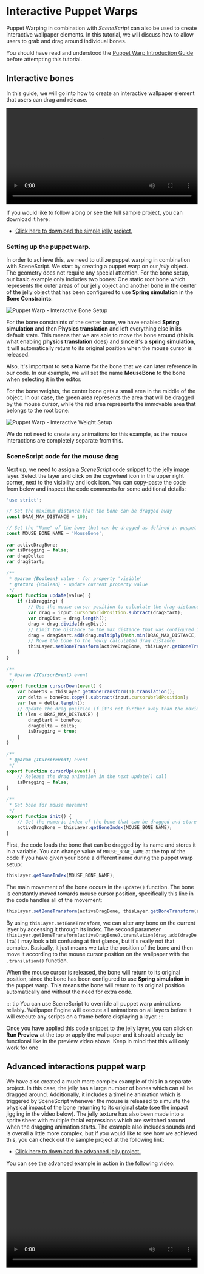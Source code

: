 # Interactive Puppet Warps

Puppet Warping in combination with *SceneScript* can also be used to create interactive wallpaper elements. In this tutorial, we will discuss how to allow users to grab and drag around individual bones.

You should have read and understood the [Puppet Warp Introduction Guide](/scene/puppet-warp/introduction) before attempting this tutorial.

## Interactive bones

In this guide, we will go into how to create an interactive wallpaper element that users can drag and release.

<video width="100%" controls loop>
  <source src="/videos/puppet_warp_interactive.mp4" type="video/mp4">
  Your browser does not support the video tag.
</video>

If you would like to follow along or see the full sample project, you can download it here:

* [Click here to download the simple jelly project.](/samples/jelly_advanced.zip)

### Setting up the puppet warp.

In order to achieve this, we need to utilize puppet warping in combination with SceneScript. We start by creating a puppet warp on our *jelly* object. The geometry does not require any special attention. For the bone setup, our basic example only includes two bones: One static root bone which represents the outer areas of our jelly object and another bone in the center of the jelly object that has been configured to use **Spring simulation** in the **Bone Constraints**:

![Puppet Warp - Interactive Bone Setup](/img/puppet-warp/puppet_warp_interactive_bones.png)

For the bone constraints of the center bone, we have enabled **Spring simulation** and then **Physics translation** and left everything else in its default state. This means that we are able to move the bone around (this is what enabling **physics translation** does) and since it's a **spring simulation**, it will automatically return to its original position when the mouse cursor is released.

Also, it's important to set a **Name** for the bone that we can later reference in our code. In our example, we will set the name **MouseBone** to the bone when selecting it in the editor.

For the bone weights, the center bone gets a small area in the middle of the object. In our case, the green area represents the area that will be dragged by the mouse cursor, while the red area represents the immovable area that belongs to the root bone:

![Puppet Warp - Interactive Weight Setup](/img/puppet-warp/puppet_warp_interactive_weights.png)

We do not need to create any animations for this example, as the mouse interactions are completely separate from this.

### SceneScript code for the mouse drag

Next up, we need to assign a *SceneScript* code snippet to the jelly image layer. Select the layer and click on the cogwheel icon in the upper right corner, next to the visibility and lock icon. You can copy-paste the code from below and inspect the code comments for some additional details:

```js
'use strict';

// Set the maximum distance that the bone can be dragged away 
const DRAG_MAX_DISTANCE = 100;

// Set the "Name" of the bone that can be dragged as defined in puppet warp setup
const MOUSE_BONE_NAME = 'MouseBone';
 
var activeDragBone;
var isDragging = false;
var dragDelta;
var dragStart;
 
/**
 * @param {Boolean} value - for property 'visible'
 * @return {Boolean} - update current property value
 */
export function update(value) {
	if (isDragging) {
		// Use the mouse cursor position to calculate the drag distance
		var drag = input.cursorWorldPosition.subtract(dragStart);
		var dragDist = drag.length();
		drag = drag.divide(dragDist);
		// Limit the distance to the max distance that was configured in the DRAG_MAX_DISTANCE constant at the top
		drag = dragStart.add(drag.multiply(Math.min(DRAG_MAX_DISTANCE, dragDist)));
		// Move the bone to the newly calculated drag distance
		thisLayer.setBoneTransform(activeDragBone, thisLayer.getBoneTransform(activeDragBone).translation(drag.add(dragDelta)));
	}
}
 
/**
 * @param {ICursorEvent} event
 */
export function cursorDown(event) {
	var bonePos = thisLayer.getBoneTransform(1).translation();
	var delta = bonePos.copy().subtract(input.cursorWorldPosition);
	var len = delta.length();
	// Update the drag position if it's not further away than the maximum distance
	if (len < DRAG_MAX_DISTANCE) {
		dragStart = bonePos;
		dragDelta = delta;
		isDragging = true;
	}
}
 
/**
 * @param {ICursorEvent} event
 */
export function cursorUp(event) {
	// Release the drag animation in the next update() call
	isDragging = false;
}
 
/**
 * Get bone for mouse movement
 */
export function init() {
	// Get the numeric index of the bone that can be dragged and store it for later use
	activeDragBone = thisLayer.getBoneIndex(MOUSE_BONE_NAME);
}
```
First, the code loads the bone that can be dragged by its name and stores it in a variable. You can change value of `MOUSE_BONE_NAME` at the top of the code if you have given your bone a different name during the puppet warp setup:

```js
thisLayer.getBoneIndex(MOUSE_BONE_NAME);
```
The main movement of the bone occurs in the `update()` function. The bone is constantly moved towards mouse cursor position, specifically this line in the code handles all of the movement:

```js
thisLayer.setBoneTransform(activeDragBone, thisLayer.getBoneTransform(activeDragBone).translation(drag.add(dragDelta)));
```

By using `thisLayer.setBoneTransform`, we can alter any bone on the current layer by accessing it through its index. The second parameter `thisLayer.getBoneTransform(activeDragBone).translation(drag.add(dragDelta))` may look a bit confusing at first glance, but it's really not that complex. Basically, it just means we take the position of the bone and then move it according to the mouse cursor position on the wallpaper with the `.translation()` function.

When the mouse cursor is released, the bone will return to its original position, since the bone has been configured to use **Spring simulation** in the puppet warp. This means the bone will return to its original position automatically and without the need for extra code.

::: tip
You can use SceneScript to override all puppet warp animations reliably. Wallpaper Engine will execute all animations on all layers before it will execute any scripts on a frame before displaying a layer.
:::

Once you have applied this code snippet to the jelly layer, you can click on **Run Preview** at the top or apply the wallpaper and it should already be functional like in the preview video above. Keep in mind that this will only work for one

## Advanced interactions puppet warp

We have also created a much more complex example of this in a separate project. In this case, the jelly has a large number of bones which can all be dragged around. Additionally, it includes a timeline animation which is triggered by SceneScript whenever the mouse is released to simulate the physical impact of the bone returning to its original state (see the impact jiggling in the video below). The jelly texture has also been made into a sprite sheet with multiple facial expressions which are switched around when the dragging animation starts. The example also includes sounds and is overall a little more complex, but if you would like to see how we achieved this, you can check out the sample project at the following link:

* [Click here to download the advanced jelly project.](/samples/jelly_advanced.zip)

You can see the advanced example in action in the following video:

<video width="100%" controls loop>
  <source src="/videos/puppet_warp_interactive_advanced.mp4" type="video/mp4">
  Your browser does not support the video tag.
</video>
